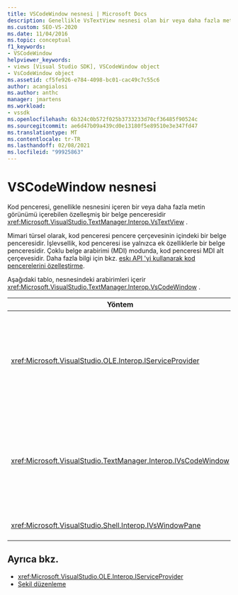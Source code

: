 ```yaml
---
title: VSCodeWindow nesnesi | Microsoft Docs
description: Genellikle VsTextView nesnesi olan bir veya daha fazla metin görünümü içerebilen özelleşmiş belge pencereleri olan kod pencereleri hakkında bilgi edinin.
ms.custom: SEO-VS-2020
ms.date: 11/04/2016
ms.topic: conceptual
f1_keywords:
- VSCodeWindow
helpviewer_keywords:
- views [Visual Studio SDK], VSCodeWindow object
- VsCodeWindow object
ms.assetid: cf5fe926-e784-4098-bc01-cac49c7c55c6
author: acangialosi
ms.author: anthc
manager: jmartens
ms.workload:
- vssdk
ms.openlocfilehash: 6b324c0b572f025b3733233d70cf36485f90524c
ms.sourcegitcommit: ae6d47b09a439cd0e13180f5e89510e3e347fd47
ms.translationtype: MT
ms.contentlocale: tr-TR
ms.lasthandoff: 02/08/2021
ms.locfileid: "99925863"
---
```

# <a name="vscodewindow-object"></a>VSCodeWindow nesnesi
Kod penceresi, genellikle nesnesini içeren bir veya daha fazla metin görünümü içerebilen özelleşmiş bir belge penceresidir <xref:Microsoft.VisualStudio.TextManager.Interop.VsTextView> .

 Mimari türsel olarak, kod penceresi pencere çerçevesinin içindeki bir belge penceresidir. İşlevsellik, kod penceresi ise yalnızca ek özelliklerle bir belge penceresidir. Çoklu belge arabirimi (MDI) modunda, kod penceresi MDI alt çerçevesidir. Daha fazla bilgi için bkz. [eskı API 'yi kullanarak kod pencerelerini özelleştirme](/previous-versions/visualstudio/visual-studio-2015/extensibility/customizing-code-windows-by-using-the-legacy-api?preserve-view=true&view=vs-2015).

 Aşağıdaki tablo, nesnesindeki arabirimleri içerir <xref:Microsoft.VisualStudio.TextManager.Interop.VsCodeWindow> .

|Yöntem|Açıklama|
|------------|-----------------|
|<xref:Microsoft.VisualStudio.OLE.Interop.IServiceProvider>|Genel olarak benzersiz tanımlayıcı (GUID) tarafından tanımlanan bir hizmeti bulmak için genel erişim mekanizması sağlar.|
|<xref:Microsoft.VisualStudio.TextManager.Interop.IVsCodeWindow>|Bir veya daha fazla kod görünümü içeren birden çok belge arabirimi (MDI) alt öğesini temsil eder.|
|<xref:Microsoft.VisualStudio.Shell.Interop.IVsWindowPane>|Pencere çerçevesini doldurur.|

## <a name="see-also"></a>Ayrıca bkz.
- <xref:Microsoft.VisualStudio.OLE.Interop.IServiceProvider>
- [Şekil düzenleme](https://www.microsoft.com/download/details.aspx?id=55984)